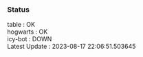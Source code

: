 ### Status


table : OK  
hogwarts : OK  
icy-bot : DOWN  
Latest Update : 2023-08-17 22:06:51.503645

